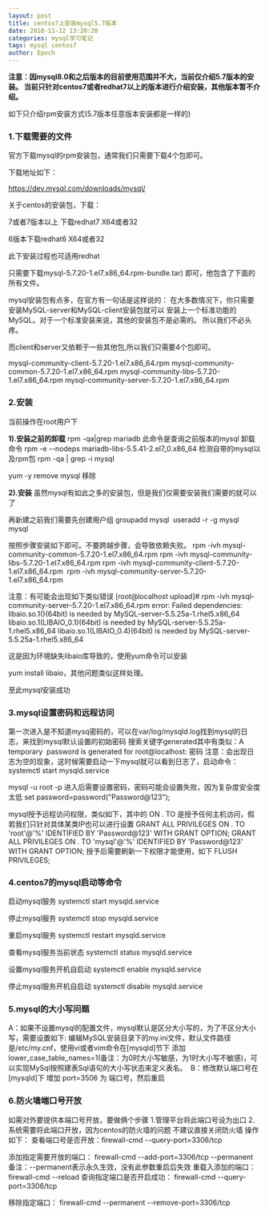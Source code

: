 ```yaml
---
layout: post
title: centos7上安装mysql5.7版本
date: 2018-11-12 13:20:20
categories: mysql学习笔记
tags: mysql centos7
author: Epoch
---
```


**注意：因mysql8.0和之后版本的目前使用范围并不大，当前仅介绍5.7版本的安装。
当前只针对centos7或者redhat7以上的版本进行介绍安装，其他版本暂不介绍。**

如下只介绍rpm安装方式(5.7版本任意版本安装都是一样的)

### **1.下载需要的文件**


官方下载mysql的rpm安装包，通常我们只需要下载4个包即可。

下载地址如下：

https://dev.mysql.com/downloads/mysql/

关于centos的安装包，下载：

7或者7版本以上 下载redhat7 X64或者32

6版本下载redhat6 X64或者32

此下安装过程也可适用redhat

只需要下载mysql-5.7.20-1.el7.x86_64.rpm-bundle.tar) 即可，他包含了下面的所有文件。

mysql安装包有点多，在官方有一句话是这样说的：
在大多数情况下，你只需要安装MySQL-server和MySQL-client安装包就可以
安装上一个标准功能的MySQL。对于一个标准安装来说，其他的安装包不是必需的。
所以我们不必头疼。

而client和server又依赖于一些其他包,所以我们只需要4个包即可。

mysql-community-client-5.7.20-1.el7.x86_64.rpm
mysql-community-common-5.7.20-1.el7.x86_64.rpm
mysql-community-libs-5.7.20-1.el7.x86_64.rpm
mysql-community-server-5.7.20-1.el7.x86_64.rpm

### **2.安装**

当前操作在root用户下

**1).安装之前的卸载**
rpm -qa|grep mariadb
此命令是查询之前版本的mysql
卸载命令
rpm -e --nodeps mariadb-libs-5.5.41-2.el7_0.x86_64
检测自带的mysql以及rpm包
rpm -qa | grep -i mysql 

yum -y remove mysql 移除

**2).安装**
虽然mysql有如此之多的安装包，但是我们仅需要安装我们需要的就可以了

再新建之前我们需要先创建用户组
groupadd mysql 
useradd -r -g mysql mysql 

按照步骤安装如下即可。不要跨越步骤，会导致依赖失败。
rpm -ivh mysql-community-common-5.7.20-1.el7.x86_64.rpm
rpm -ivh mysql-community-libs-5.7.20-1.el7.x86_64.rpm
rpm -ivh mysql-community-client-5.7.20-1.el7.x86_64.rpm 
rpm -ivh mysql-community-server-5.7.20-1.el7.x86_64.rpm 

注意：有可能会出现如下类似错误
[root@localhost upload]# rpm -ivh mysql-community-server-5.7.20-1.el7.x86_64.rpm
error: Failed dependencies:
libaio.so.1()(64bit) is needed by MySQL-server-5.5.25a-1.rhel5.x86_64
libaio.so.1(LIBAIO_0.1)(64bit) is needed by MySQL-server-5.5.25a-1.rhel5.x86_64
libaio.so.1(LIBAIO_0.4)(64bit) is needed by MySQL-server-5.5.25a-1.rhel5.x86_64

这是因为环境缺失libaio库导致的，使用yum命令可以安装

yum install libaio，其他问题类似这样处理。

至此mysql安装成功

### **3.mysql设置密码和远程访问**

第一次进入是不知道mysq密码的，可以在var/log/mysqld.log找到mysql的日志，来找到mysql默认设置的初始密码
搜索关键字generated其中有类似：A temporary  password is generated for root@localhost: 密码
注意：会出现日志为空的现象，这时候需要启动一下mysql就可以看到日志了，启动命令：systemctl start mysqld.service

mysql -u root -p 进入后需要设置密码，密码可能会设置失败，因为复杂度安全度太低
set password=password("Password@123");

mysql授予远程访问权限，类似如下，其中的 ON *.* TO 是授予任何主机访问，假若我们只针对具体某类IP也可以进行设置
GRANT ALL PRIVILEGES ON *.* TO 'root'@'%' IDENTIFIED BY 'Password@123' WITH GRANT OPTION;
GRANT ALL PRIVILEGES ON *.* TO 'mysql'@'%' IDENTIFIED BY 'Password@123' WITH GRANT OPTION;
授予后需要刷新一下权限才能使用，如下
FLUSH PRIVILEGES;

### **4.centos7的mysql启动等命令**

启动mysql服务
systemctl start mysqld.service

停止mysql服务
systemctl stop mysqld.service

重启mysql服务
systemctl restart mysqld.service

查看mysql服务当前状态
systemctl status mysqld.service

设置mysql服务开机自启动
systemctl enable mysqld.service

停止mysql服务开机自启动
systemctl disable mysqld.service

### **5.mysql的大小写问题**

A：如果不设置mysql的配置文件，mysql默认是区分大小写的，为了不区分大小写，需要设置如下:
编辑MySQL安装目录下的my.ini文件，默认文件路径是/etc/my.cnf，使用vi或者vim命令在[mysqld]节下 
添加 lower_case_table_names=1(备注：为0时大小写敏感，为1时大小写不敏感)，可以实现MySql按照建表Sql语句的大小写状态来定义表名。 
B：修改默认端口号在[mysqld]下 增加 port=3506 为 端口号，然后重启

### **6.防火墙端口号开放**

如需对外要提供本端口号开放，要做俩个步骤
1.管理平台将此端口号设为出口
2.系统需要将此端口开放，因为centos的防火墙的问题
不建议直接关闭防火墙
操作如下：
查看端口号是否开放：firewall-cmd --query-port=3306/tcp

添加指定需要开放的端口：
firewall-cmd --add-port=3306/tcp --permanent
备注：--permanent表示永久生效，没有此参数重启后失效
重载入添加的端口：
firewall-cmd --reload
查询指定端口是否开启成功：
firewall-cmd --query-port=3306/tcp

移除指定端口：
firewall-cmd --permanent --remove-port=3306/tcp


